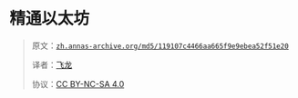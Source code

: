 # 精通以太坊

> 原文：[`zh.annas-archive.org/md5/119107c4466aa665f9e9ebea52f51e20`](https://zh.annas-archive.org/md5/119107c4466aa665f9e9ebea52f51e20)
> 
> 译者：[飞龙](https://github.com/wizardforcel)
> 
> 协议：[CC BY-NC-SA 4.0](http://creativecommons.org/licenses/by-nc-sa/4.0/)